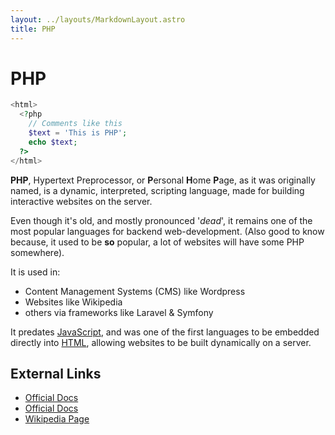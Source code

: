 ```yaml
---
layout: ../layouts/MarkdownLayout.astro
title: PHP
---
```

# PHP 
```php
<html>
  <?php 
    // Comments like this
    $text = 'This is PHP';
    echo $text;
  ?>
</html>
```

**PHP**, Hypertext Preprocessor, or **P**ersonal **H**ome **P**age, as it was 
originally named, is a dynamic, interpreted, scripting language, made for 
building interactive websites on the server.

Even though it's old, and mostly pronounced '*dead*', it remains one of the 
most popular languages for backend web-development. (Also good to know because, 
it used to be **so** popular, a lot of websites will have some PHP somewhere).

It is used in:
- Content Management Systems (CMS) like Wordpress
- Websites like Wikipedia
- others via frameworks like Laravel & Symfony

It predates [JavaScript](./javascript), and was one of the first languages to be 
embedded directly  into [HTML](./html), allowing websites to be built 
dynamically on a server.

## External Links
- [Official Docs](https://www.php.net/)
- [Official Docs](https://www.php.net/docs.php)
- [Wikipedia Page](https://en.wikipedia.org/wiki/PHP)
